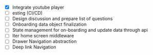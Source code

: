 - [x] Integrate youtube player
- [ ] esting (CI/CD)
- [ ] Design discussion and prepare list of questions
- [ ] Onboarding data object finalization
- [ ] State management for on-boarding and update data through api
- [ ] lter home screen middleware
- [ ] Drawer Navigation abstraction
- [ ] Deep link Navigation